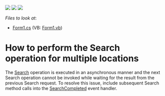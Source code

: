 <!-- default badges list -->
![](https://img.shields.io/endpoint?url=https://codecentral.devexpress.com/api/v1/VersionRange/128576743/16.2.3%2B)
[![](https://img.shields.io/badge/Open_in_DevExpress_Support_Center-FF7200?style=flat-square&logo=DevExpress&logoColor=white)](https://supportcenter.devexpress.com/ticket/details/T546604)
[![](https://img.shields.io/badge/📖_How_to_use_DevExpress_Examples-e9f6fc?style=flat-square)](https://docs.devexpress.com/GeneralInformation/403183)
<!-- default badges end -->
<!-- default file list -->
*Files to look at*:

* [Form1.cs](./CS/GetSearchLocationAdditionalInfo/Form1.cs) (VB: [Form1.vb](./VB/GetSearchLocationAdditionalInfo/Form1.vb))
<!-- default file list end -->
# How to perform the Search operation for multiple locations


The <a href="https://documentation.devexpress.com/windowsforms/16711/Controls-and-Libraries/Map-Control/GIS-Data/Search">Search</a> operation is executed in an asynchronous manner and the next Search operation cannot be invoked while waiting for the result from the previous Search request. To resolve this issue, include subsequent Search method calls into the <a href="https://documentation.devexpress.com/WindowsForms/DevExpress.XtraMap.BingSearchDataProvider.SearchCompleted.event">SearchCompleted</a> event handler.

<br/>


